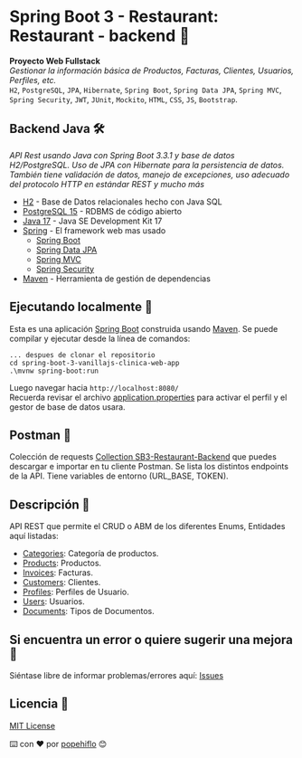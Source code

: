 # Spring Boot 3 - Restaurant:  Restaurant - backend 🥗
**Proyecto Web Fullstack**  
*Gestionar la información básica de Productos, Facturas, Clientes, Usuarios, Perfiles, etc.*  
`H2`, `PostgreSQL`, `JPA`, `Hibernate`, `Spring Boot`, `Spring Data JPA`, `Spring MVC`, `Spring Security`,
`JWT`, `JUnit`, `Mockito`, `HTML`, `CSS`, `JS`, `Bootstrap`.

## Backend Java 🛠️
*API Rest usando Java con Spring Boot 3.3.1 y base de datos H2/PostgreSQL. Uso de JPA con Hibernate para la persistencia de datos. También tiene validación de datos, manejo de excepciones, uso adecuado del protocolo HTTP en estándar REST y mucho más*
* [H2](https://www.h2database.com/html/main.html) - Base de Datos relacionales hecho con Java SQL
* [PostgreSQL 15](https://dev.mysql.com/downloads/mysql/) - RDBMS de código abierto
* [Java 17](https://www.oracle.com/java/technologies/downloads/#java17) - Java SE Development Kit 17
* [Spring](https://spring.io/) - El framework web mas usado
    * [Spring Boot]()
    * [Spring Data JPA]()
    * [Spring MVC]()
    * [Spring Security]()
* [Maven](https://maven.apache.org/) - Herramienta de gestión de dependencias

## Ejecutando localmente 🚀
Esta es una aplicación [Spring Boot](https://spring.io/guides/gs/spring-boot/) construida usando [Maven](https://maven.apache.org/). Se puede compilar y ejecutar desde la línea de comandos:
```
... despues de clonar el repositorio
cd spring-boot-3-vanillajs-clinica-web-app
.\mvnw spring-boot:run
``` 
Luego navegar hacia `http://localhost:8080/`  
Recuerda revisar el archivo [application.properties](src/main/resources/application.properties) para activar el perfil y el gestor de base de datos usara.
## Postman 📎
Colección de requests [Collection SB3-Restaurant-Backend](https://www.getpostman.com/collections/1abd828e2e340b18f803) que puedes descargar e importar en tu cliente Postman.
Se lista los distintos endpoints de la API. Tiene variables de entorno (URL_BASE, TOKEN).
## Descripción 💬
API REST que permite el CRUD o ABM de los diferentes Enums, Entidades aquí listadas:
- [Categories](src/main/java/io/github/popehiflo/sales/persistence/entity/Category.java): Categoría de productos.
- [Products](src/main/java/io/github/popehiflo/sales/persistence/entity/Product.java): Productos.
- [Invoices](src/main/java/io/github/popehiflo/sales/persistence/entity/Invoice.java): Facturas.
- [Customers](src/main/java/io/github/popehiflo/sales/persistence/entity/Customer.java): Clientes.
- [Profiles](src/main/java/io/github/popehiflo/sales/persistence/entity/Profile.java): Perfiles de Usuario.
- [Users](src/main/java/io/github/popehiflo/sales/persistence/entity/User.java): Usuarios.
- [Documents](src/main/java/io/github/popehiflo/sales/persistence/entity/DocumentType.java): Tipos de Documentos.

## Si encuentra un error o quiere sugerir una mejora 📧
Siéntase libre de informar problemas/errores aquí:
[Issues](https://github.com/popehiflo/spring-boot-3-restaurant-backend/issues)
## Licencia 📄
[MIT License](LICENSE)

⌨️ con ❤️ por [popehiflo](https://github.com/popehiflo) 😊